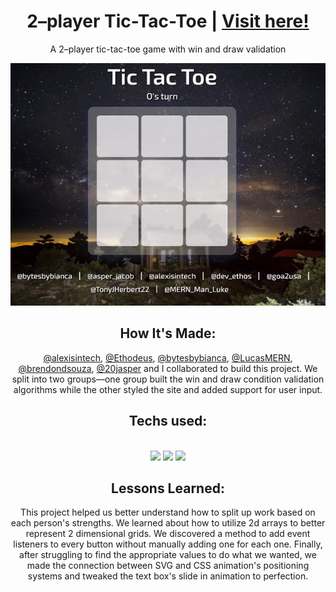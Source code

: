 <h1 align="center">2–player Tic-Tac-Toe | <a href="https://tonyherbert22atx.github.io/Tic-Tac-Toe/">Visit here!</a></h1>


<div align="center">

<p>A 2–player tic-tac-toe game with win and draw validation</p>

<div align="center">

![an animation of a game of tic tac toe](tic-tac-toe.gif)

</div>


## How It's Made:

[@alexisintech](https://github.com/alexisintech), [@Ethodeus](https://github.com/Ethodeus), [@bytesbybianca](https://github.com/bytesbybianca), [@LucasMERN](https://github.com/LucasMERN), [@brendondsouza](https://github.com/brendondsouza), [@20jasper](https://github.com/20jasper) and I collaborated to build this project. We split into two groups—one group built the win and draw condition validation algorithms while the other styled the site and added support for user input.

<h2 align="center">Techs used:</h2>
<br>
<div align="center">
    <img src="https://img.shields.io/static/v1?label=|&message=HTML5&color=23555f&style=plastic&logo=html5"/>
    <img src="https://img.shields.io/static/v1?label=|&message=CSS3&color=285f65&style=plastic&logo=css3"/>
    <img src="https://img.shields.io/static/v1?label=|&message=JAVASCRIPT&color=3c7f5d&style=plastic&logo=javascript"/>
</div>



## Lessons Learned:

This project helped us better understand how to split up work based on each person's strengths. We learned about how to utilize 2d arrays to better represent 2 dimensional grids. We discovered a method to add event listeners to every button without manually adding one for each one. Finally, after struggling to find the appropriate values to do what we wanted, we made the connection between SVG and CSS animation's positioning systems and tweaked the text box's slide in animation to perfection.


